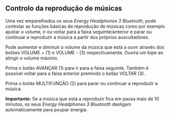 ## Controlo da reprodução de músicas

Uma vez emparelhados os seus *Energy Headphones 3 Bluetooth*, pode controlar as funções básicas de reprodução de músicas como por exemplo ajustar o volume, ir ou voltar para a faixa seguinte/anterior e parar ou continuar a reproduzir a música a partir dos próprios auscultadores. 

Pode aumentar e diminuir o volume da música que está a ouvir através dos botões VOLUME + (1) e VOLUME - (3) respectivamente. Ouvirá um bipe ao atingir o volume máximo.

Prima o botão AVANÇAR (1) para ir para a faixa seguinte. Também é possível voltar para a faixa anterior premindo o botão VOLTAR (3).

Prima o botão MULTIFUNÇÃO (2) para parar ou continuar a reproduzir a música. 

**Importante:** Se a música que está a reproduzir fica em pausa mais de 10 minutos, os seus *Energy Headphones 3 Bluetooth* desligam automaticamente para poupar energia. 

